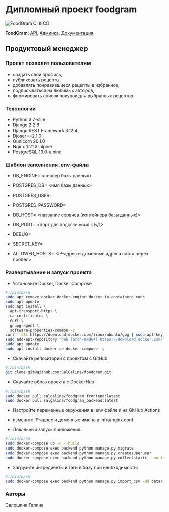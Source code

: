 # Дипломный проект foodgram

![FoodGram CI & CD](https://github.com/SalGalina/foodgram-project-react/workflows/foodgram_workflow/badge.svg)

**FoodGram**: [API](http://www.gals.ml/api/),
[Админка](http://www.gals.ml/admin/),
[Документация](http://www.gals.ml/api/docs/).

## Продуктовый менеджер

### Проект позволит пользователям

- создать свой профиль,
- публиковать рецепты,
- добавлять понравившиеся рецепты в избранное,
- подписываться на любимых авторов,
- формировать список покупок для выбранных рецептов.

### Технологии

- Python 3.7-slim
- Django 2.2.6
- Django REST Framework 3.12.4
- Djoser==2.1.0
- Gunicorn 20.1.0
- Nginx 1.21.3-alpine
- PostgreSQL 13.0-alpine

### Шаблон заполнения .env-файла

- DB_ENGINE= <сервер базы данных>
- POSTGRES_DB= <имя базы данных>
- POSTGRES_USER=
- POSTGRES_PASSWORD=
- DB_HOST= <название сервиса (контейнера базы данных)>
- DB_PORT= <порт для подключения к БД>

- DEBUG=
- SECRET_KEY=
- ALLOWED_HOSTS= <IP-адрес и доменные адреса сайта через пробел>

### Развертывание и запуск проекта

- Установите Docker, Docker Compose

```bash
#!/bin/bash
sudo apt remove docker docker-engine docker.io containerd runc
sudo apt update
sudo apt install \
  apt-transport-https \
  ca-certificates \
  curl \
  gnupg-agent \
  software-properties-common -y
curl -fsSL https://download.docker.com/linux/ubuntu/gpg | sudo apt-key add -
sudo add-apt-repository "deb [arch=amd64] https://download.docker.com/linux/ubuntu $(lsb_release -cs) stable"
sudo apt update
sudo apt install docker-ce docker-compose -y
```

- Скачайте репозиторий с проектом с GitHub

```bash
#!/bin/bash
git clone git@github.com:SalGalina/foodgram.git
```

- Скачайте образ проекта с DockerHub

```bash
#!/bin/bash
sudo docker pull salgalina/foodgram_frontend:latest
sudo docker pull salgalina/foodgram_backend:latest
```

- Настройте переменные окружения в .env файле и на GitHub Actions

- измените IP-адрес и доменные имена в infra/nginx.conf

- Локальный запуск приложения:

```bash
#!/bin/bash
sudo docker-compose up -d --build
sudo docker-compose exec backend python manage.py migrate
sudo docker-compose exec backend python manage.py createsuperuser
sudo docker-compose exec backend python manage.py collectstatic --no-input
```

- Загрузите ингредиенты и тэги в базу при необходимости:

```bash
#!/bin/bash
sudo docker-compose exec backend python manage.py import_csv -dd data/
```

### Авторы

Салошина Галина
